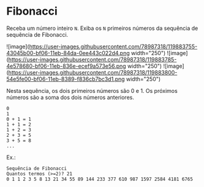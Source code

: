 # Fibonacci
Receba um número inteiro ```N```. Exiba os ```N``` primeiros números da sequência de sequência de Fibonacci.

![image](https://user-images.githubusercontent.com/78987318/119883755-43045b00-bf06-11eb-84da-0ee443c022d4.png width="250") ![image](https://user-images.githubusercontent.com/78987318/119883785-4e578680-bf06-11eb-836e-ecef9a573e56.png width="250") ![image](https://user-images.githubusercontent.com/78987318/119883800-54e5fe00-bf06-11eb-8389-f836cb7bc3d1.png width="250")

Nesta sequência, os dois primeiros números são 0 e 1. Os próximos números são a soma dos dois números anteriores.

```
0
1
0 + 1 = 1
1 + 1 = 2
1 + 2 = 3
2 + 3 = 5
3 + 5 = 8
...
```
Ex.:

```
Sequência de Fibonacci
Quantos termos (>=2)? 21
0 1 1 2 3 5 8 13 21 34 55 89 144 233 377 610 987 1597 2584 4181 6765
```


